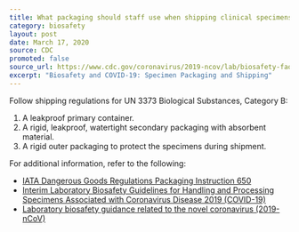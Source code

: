 ```yaml
---
title: What packaging should staff use when shipping clinical specimens?
category: biosafety
layout: post
date: March 17, 2020
source: CDC
promoted: false
source_url: https://www.cdc.gov/coronavirus/2019-ncov/lab/biosafety-faqs.html
excerpt: "Biosafety and COVID-19: Specimen Packaging and Shipping"
---
```


Follow shipping regulations for UN 3373 Biological Substances, Category B:

1. A leakproof primary container.
2. A rigid, leakproof, watertight secondary packaging with absorbent material.
3. A rigid outer packaging to protect the specimens during shipment.

For additional information, refer to the following:

* [IATA Dangerous Goods Regulations Packaging Instruction 650](https://www.iata.org/contentassets/b08040a138dc4442a4f066e6fb99fe2a/dgr-61-en-pi650.pdf)
* [Interim Laboratory Biosafety Guidelines for Handling and Processing Specimens Associated with Coronavirus Disease 2019 (COVID-19)](https://www.cdc.gov/coronavirus/2019-nCoV/lab/lab-biosafety-guidelines.html)
* [Laboratory biosafety guidance related to the novel coronavirus (2019-nCoV)](https://www.who.int/docs/default-source/coronaviruse/laboratory-biosafety-novel-coronavirus-version-1-1.pdf?sfvrsn=912a9847_2)